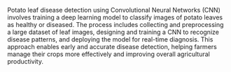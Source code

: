 Potato leaf disease detection using Convolutional Neural Networks (CNN) involves training a deep learning model to classify images of potato leaves as healthy or diseased. The process includes collecting and preprocessing a large dataset of leaf images, designing and training a CNN to recognize disease patterns, and deploying the model for real-time diagnosis. This approach enables early and accurate disease detection, helping farmers manage their crops more effectively and improving overall agricultural productivity.
